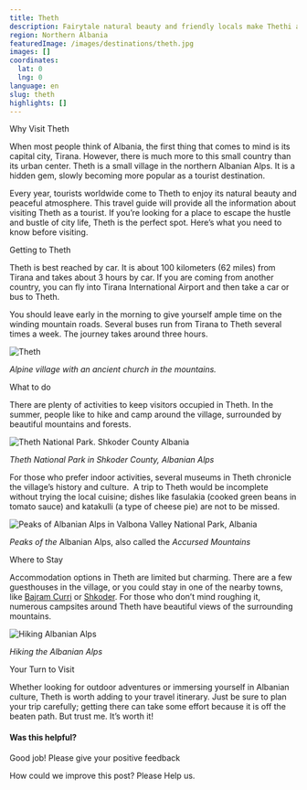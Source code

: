 ```yaml
---
title: Theth
description: Fairytale natural beauty and friendly locals make Thethi an attractive tourist destination in the northern Albanian Alps.
region: Northern Albania
featuredImage: /images/destinations/theth.jpg
images: []
coordinates:
  lat: 0
  lng: 0
language: en
slug: theth
highlights: []
---
```


Why Visit Theth

When most people think of Albania, the first thing that comes to mind is its capital city, Tirana. However, there is much more to this small country than its urban center. Theth is a small village in the northern Albanian Alps. It is a hidden gem, slowly becoming more popular as a tourist destination. 

Every year, tourists worldwide come to Theth to enjoy its natural beauty and peaceful atmosphere. This travel guide will provide all the information about visiting Theth as a tourist. If you’re looking for a place to escape the hustle and bustle of city life, Theth is the perfect spot. Here’s what you need to know before visiting.

Getting to Theth

Theth is best reached by car. It is about 100 kilometers (62 miles) from Tirana and takes about 3 hours by car. If you are coming from another country, you can fly into Tirana International Airport and then take a car or bus to Theth.

You should leave early in the morning to give yourself ample time on the winding mountain roads. Several buses run from Tirana to Theth several times a week. The journey takes around three hours.

![Theth](/images/destinations/Thethi-Northen-Albanian-Alps.jpeg "Thethi Northen Albanian Alps")

*Alpine village with an ancient church in the mountains.*

What to do

There are plenty of activities to keep visitors occupied in Theth. In the summer, people like to hike and camp around the village, surrounded by beautiful mountains and forests. 

![Theth National Park. Shkoder County Albania](/images/destinations/Theth-National-Park.-Shkoder-County-Albania.jpeg "Theth National Park. Shkoder County Albania")

*Theth National Park in Shkoder County, Albanian Alps*

For those who prefer indoor activities, several museums in Theth chronicle the village’s history and culture.  A trip to Theth would be incomplete without trying the local cuisine; dishes like fasulakia (cooked green beans in tomato sauce) and katakulli (a type of cheese pie) are not to be missed.

![Peaks of Albanian Alps in Valbona Valley National Park, Albania](/images/destinations/Peaks-of-Albanian-Alps-in-Valbona-Valley-National-Park-Albania.jpeg "Peaks of Albanian Alps in Valbona Valley National Park Albania 1024x683")

*Peaks of the* Albanian Alps, also called the *Accursed Mountains*

Where to Stay

Accommodation options in Theth are limited but charming. There are a few guesthouses in the village, or you could stay in one of the nearby towns, like [Bajram Curri](https://albaniavisit.com/destinations/bajram-curri/) or [Shkoder](https://albaniavisit.com/destinations/shkoder/). For those who don’t mind roughing it, numerous campsites around Theth have beautiful views of the surrounding mountains.

![Hiking Albanian Alps](/images/destinations/hiking-from-Theth-Valley-to-Valbona-Valley-in-Albanian-Alps-1.jpeg "hiking from Theth Valley to Valbona Valley in Albanian Alps 1")

*Hiking the Albanian Alps*

Your Turn to Visit

Whether looking for outdoor adventures or immersing yourself in Albanian culture, Theth is worth adding to your travel itinerary. Just be sure to plan your trip carefully; getting there can take some effort because it is off the beaten path. But trust me. It’s worth it!

#### Was this helpful?

 

Good job! Please give your positive feedback

How could we improve this post? Please Help us.